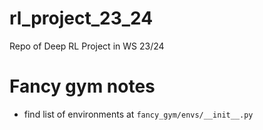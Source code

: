 # rl_project_23_24
Repo of Deep RL Project in WS 23/24


# Fancy gym notes
* find list of environments at `fancy_gym/envs/__init__.py`